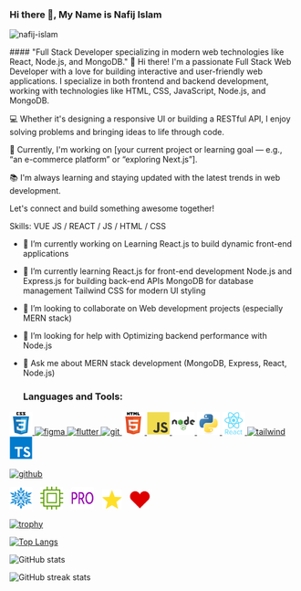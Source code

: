### Hi there 👋, My Name is Nafij Islam
<p align="left"> <img src="https://komarev.com/ghpvc/?username=nafij-islam&label=Profile%20views&color=0e75b6&style=flat" alt="nafij-islam" /> </p>
#### "Full Stack Developer specializing in modern web technologies like React, Node.js, and MongoDB."
👋 Hi there! I'm a passionate Full Stack Web Developer with a love for building interactive and user-friendly web applications. I specialize in both frontend and backend development, working with technologies like HTML, CSS, JavaScript, Node.js, and MongoDB.

💻 Whether it's designing a responsive UI or building a RESTful API, I enjoy solving problems and bringing ideas to life through code.

🚀 Currently, I'm working on [your current project or learning goal — e.g., “an e-commerce platform” or “exploring Next.js”].

📚 I'm always learning and staying updated with the latest trends in web development.

Let's connect and build something awesome together!

Skills: VUE JS / REACT / JS / HTML / CSS

- 🔭 I’m currently working on Learning React.js to build dynamic front-end applications 
- 🌱 I’m currently learning React.js for front-end development  Node.js and Express.js for building back-end APIs  MongoDB for database management  Tailwind CSS for modern UI styling 
- 👯 I’m looking to collaborate on Web development projects (especially MERN stack) 
- 🤔 I’m looking for help with Optimizing backend performance with Node.js 
- 💬 Ask me about MERN stack development (MongoDB, Express, React, Node.js)

  <h3 align="left">Languages and Tools:</h3>
<p align="left"> <a href="https://www.w3schools.com/css/" target="_blank" rel="noreferrer"> <img src="https://raw.githubusercontent.com/devicons/devicon/master/icons/css3/css3-original-wordmark.svg" alt="css3" width="40" height="40"/> </a> <a href="https://www.figma.com/" target="_blank" rel="noreferrer"> <img src="https://www.vectorlogo.zone/logos/figma/figma-icon.svg" alt="figma" width="40" height="40"/> </a> <a href="https://flutter.dev" target="_blank" rel="noreferrer"> <img src="https://www.vectorlogo.zone/logos/flutterio/flutterio-icon.svg" alt="flutter" width="40" height="40"/> </a> <a href="https://git-scm.com/" target="_blank" rel="noreferrer"> <img src="https://www.vectorlogo.zone/logos/git-scm/git-scm-icon.svg" alt="git" width="40" height="40"/> </a> <a href="https://www.w3.org/html/" target="_blank" rel="noreferrer"> <img src="https://raw.githubusercontent.com/devicons/devicon/master/icons/html5/html5-original-wordmark.svg" alt="html5" width="40" height="40"/> </a> <a href="https://developer.mozilla.org/en-US/docs/Web/JavaScript" target="_blank" rel="noreferrer"> <img src="https://raw.githubusercontent.com/devicons/devicon/master/icons/javascript/javascript-original.svg" alt="javascript" width="40" height="40"/> </a> <a href="https://nodejs.org" target="_blank" rel="noreferrer"> <img src="https://raw.githubusercontent.com/devicons/devicon/master/icons/nodejs/nodejs-original-wordmark.svg" alt="nodejs" width="40" height="40"/> </a> <a href="https://www.python.org" target="_blank" rel="noreferrer"> <img src="https://raw.githubusercontent.com/devicons/devicon/master/icons/python/python-original.svg" alt="python" width="40" height="40"/> </a> <a href="https://reactjs.org/" target="_blank" rel="noreferrer"> <img src="https://raw.githubusercontent.com/devicons/devicon/master/icons/react/react-original-wordmark.svg" alt="react" width="40" height="40"/> </a> <a href="https://tailwindcss.com/" target="_blank" rel="noreferrer"> <img src="https://www.vectorlogo.zone/logos/tailwindcss/tailwindcss-icon.svg" alt="tailwind" width="40" height="40"/> </a> <a href="https://www.typescriptlang.org/" target="_blank" rel="noreferrer"> <img src="https://raw.githubusercontent.com/devicons/devicon/master/icons/typescript/typescript-original.svg" alt="typescript" width="40" height="40"/> </a> </p>



[<img src='https://cdn.jsdelivr.net/npm/simple-icons@3.0.1/icons/github.svg' alt='github' height='40'>](https://github.com/nafij-islam)  

<a href='https://archiveprogram.github.com/'><img src='https://raw.githubusercontent.com/acervenky/animated-github-badges/master/assets/acbadge.gif' width='40' height='40'></a> <a href='https://docs.github.com/en/developers'><img src='https://raw.githubusercontent.com/acervenky/animated-github-badges/master/assets/devbadge.gif' width='40' height='40'></a> <a href='https://github.com/pricing'><img src='https://raw.githubusercontent.com/acervenky/animated-github-badges/master/assets/pro.gif' width='40' height='40'></a> <a href='https://stars.github.com/'><img src='https://raw.githubusercontent.com/acervenky/animated-github-badges/master/assets/starbadge.gif' width='35' height='35'></a> <a href='https://docs.github.com/en/github/supporting-the-open-source-community-with-github-sponsors'><img src='https://raw.githubusercontent.com/acervenky/animated-github-badges/master/assets/sponsorbadge.gif' width='35' height='35'></a> 

[![trophy](https://github-profile-trophy.vercel.app/?username=nafij-islam)](https://github.com/ryo-ma/github-profile-trophy)

[![Top Langs](https://github-readme-stats.vercel.app/api/top-langs/?username=nafij-islam)](https://github.com/anuraghazra/github-readme-stats)

![GitHub stats](https://github-readme-stats.vercel.app/api?username=nafij-islam&show_icons=true&count_private=true)  

![GitHub streak stats](https://streak-stats.demolab.com/?user=nafij-islam)  

